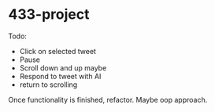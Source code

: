 # 433-project

Todo: 
- Click on selected tweet
- Pause
- Scroll down and up maybe
- Respond to tweet with AI
- return to scrolling


Once functionality is finished, refactor. Maybe oop approach. 